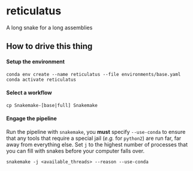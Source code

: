 # reticulatus
A long snake for a long assemblies

## How to drive this thing

#### Setup the environment

```
conda env create --name reticulatus --file environments/base.yaml
conda activate reticulatus
```

#### Select a workflow

```
cp Snakemake-[base|full] Snakemake
```

#### Engage the pipeline

Run the pipeline with `snakemake`, you **must** specify `--use-conda` to ensure that
any tools that require a special jail (*e.g.* for `python2`) are run far, far away
from everything else.
Set `j` to the highest number of processes that you can fill with snakes before
your computer falls over.

```
snakemake -j <available_threads> --reason --use-conda
```
